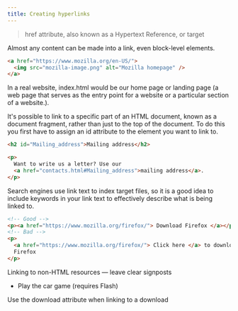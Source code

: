 ```yaml
---
title: Creating hyperlinks
---
```


> href attribute, also known as a Hypertext Reference, or target

Almost any content can be made into a link, even block-level elements.

```html
<a href="https://www.mozilla.org/en-US/">
  <img src="mozilla-image.png" alt="Mozilla homepage" />
</a>
```

In a real website, index.html would be our home page or landing page (a web page
that serves as the entry point for a website or a particular section of a
website.).

It's possible to link to a specific part of an HTML document, known as a
document fragment, rather than just to the top of the document. To do this you
first have to assign an id attribute to the element you want to link to.

```html
<h2 id="Mailing_address">Mailing address</h2>

<p>
  Want to write us a letter? Use our
  <a href="contacts.html#Mailing_address">mailing address</a>.
</p>
```

Search engines use link text to index target files, so it is a good idea to
include keywords in your link text to effectively describe what is being linked
to.

```html
<!-- Good -->
<p><a href="https://www.mozilla.org/firefox/"> Download Firefox </a></p>
<!-- Bad -->
<p>
  <a href="https://www.mozilla.org/firefox/"> Click here </a> to download
  Firefox
</p>
```

Linking to non-HTML resources — leave clear signposts

- Play the car game (requires Flash)

Use the download attribute when linking to a download
